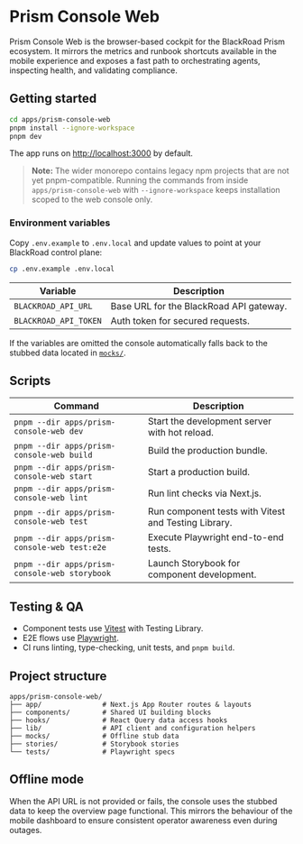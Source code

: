 # Prism Console Web

Prism Console Web is the browser-based cockpit for the BlackRoad Prism ecosystem. It mirrors the metrics and runbook shortcuts available in the mobile experience and exposes a fast path to orchestrating agents, inspecting health, and validating compliance.

## Getting started

```bash
cd apps/prism-console-web
pnpm install --ignore-workspace
pnpm dev
```

The app runs on [http://localhost:3000](http://localhost:3000) by default.

> **Note:** The wider monorepo contains legacy npm projects that are not yet pnpm-compatible. Running the commands from inside `apps/prism-console-web` with `--ignore-workspace` keeps installation scoped to the web console only.

### Environment variables

Copy `.env.example` to `.env.local` and update values to point at your BlackRoad control plane:

```bash
cp .env.example .env.local
```

| Variable | Description |
| --- | --- |
| `BLACKROAD_API_URL` | Base URL for the BlackRoad API gateway. |
| `BLACKROAD_API_TOKEN` | Auth token for secured requests. |

If the variables are omitted the console automatically falls back to the stubbed data located in [`mocks/`](./mocks/).

## Scripts

| Command | Description |
| --- | --- |
| `pnpm --dir apps/prism-console-web dev` | Start the development server with hot reload. |
| `pnpm --dir apps/prism-console-web build` | Build the production bundle. |
| `pnpm --dir apps/prism-console-web start` | Start a production build. |
| `pnpm --dir apps/prism-console-web lint` | Run lint checks via Next.js. |
| `pnpm --dir apps/prism-console-web test` | Run component tests with Vitest and Testing Library. |
| `pnpm --dir apps/prism-console-web test:e2e` | Execute Playwright end-to-end tests. |
| `pnpm --dir apps/prism-console-web storybook` | Launch Storybook for component development. |

## Testing & QA

- Component tests use [Vitest](https://vitest.dev) with Testing Library.
- E2E flows use [Playwright](https://playwright.dev).
- CI runs linting, type-checking, unit tests, and `pnpm build`.

## Project structure

```
apps/prism-console-web/
├── app/               # Next.js App Router routes & layouts
├── components/        # Shared UI building blocks
├── hooks/             # React Query data access hooks
├── lib/               # API client and configuration helpers
├── mocks/             # Offline stub data
├── stories/           # Storybook stories
└── tests/             # Playwright specs
```

## Offline mode

When the API URL is not provided or fails, the console uses the stubbed data to keep the overview page functional. This mirrors the behaviour of the mobile dashboard to ensure consistent operator awareness even during outages.
